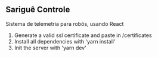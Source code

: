 ## Sariguê Controle

Sistema de telemetria para robôs, usando React

1) Generate a valid ssl certificate and paste in /certificates
2) Install all dependencies with 'yarn install'
3) Init the server with 'yarn dev'